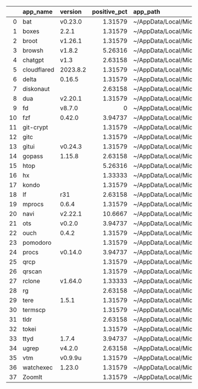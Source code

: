 |    | app_name    | version   |   positive_pct | app_path                                              | app_url   |
|---:|:------------|:----------|---------------:|:------------------------------------------------------|:----------|
|  0 | bat         | v0.23.0   |        1.31579 | ~/AppData/Local/Microsoft/WindowsApps/bat.exe         |           |
|  1 | boxes       | 2.2.1     |        1.31579 | ~/AppData/Local/Microsoft/WindowsApps/boxes.exe       |           |
|  2 | broot       | v1.26.1   |        1.31579 | ~/AppData/Local/Microsoft/WindowsApps/broot.exe       |           |
|  3 | browsh      | v1.8.2    |        5.26316 | ~/AppData/Local/Microsoft/WindowsApps/browsh.exe      |           |
|  4 | chatgpt     | v1.3      |        2.63158 | ~/AppData/Local/Microsoft/WindowsApps/chatgpt.exe     |           |
|  5 | cloudflared | 2023.8.2  |        1.31579 | ~/AppData/Local/Microsoft/WindowsApps/cloudflared.exe |           |
|  6 | delta       | 0.16.5    |        1.31579 | ~/AppData/Local/Microsoft/WindowsApps/delta.exe       |           |
|  7 | diskonaut   |           |        2.63158 | ~/AppData/Local/Microsoft/WindowsApps/diskonaut.exe   |           |
|  8 | dua         | v2.20.1   |        1.31579 | ~/AppData/Local/Microsoft/WindowsApps/dua.exe         |           |
|  9 | fd          | v8.7.0    |        0       | ~/AppData/Local/Microsoft/WindowsApps/fd.exe          |           |
| 10 | fzf         | 0.42.0    |        3.94737 | ~/AppData/Local/Microsoft/WindowsApps/fzf.exe         |           |
| 11 | git-crypt   |           |        1.31579 | ~/AppData/Local/Microsoft/WindowsApps/git-crypt.exe   |           |
| 12 | gitc        |           |        1.31579 | ~/AppData/Local/Microsoft/WindowsApps/gitc.exe        |           |
| 13 | gitui       | v0.24.3   |        1.31579 | ~/AppData/Local/Microsoft/WindowsApps/gitui.exe       |           |
| 14 | gopass      | 1.15.8    |        2.63158 | ~/AppData/Local/Microsoft/WindowsApps/gopass.exe      |           |
| 15 | htop        |           |        5.26316 | ~/AppData/Local/Microsoft/WindowsApps/htop.exe        |           |
| 16 | hx          |           |        1.33333 | ~/AppData/Local/Microsoft/WindowsApps/hx.exe          |           |
| 17 | kondo       |           |        1.31579 | ~/AppData/Local/Microsoft/WindowsApps/kondo.exe       |           |
| 18 | lf          | r31       |        2.63158 | ~/AppData/Local/Microsoft/WindowsApps/lf.exe          |           |
| 19 | mprocs      | 0.6.4     |        1.31579 | ~/AppData/Local/Microsoft/WindowsApps/mprocs.exe      |           |
| 20 | navi        | v2.22.1   |       10.6667  | ~/AppData/Local/Microsoft/WindowsApps/navi.exe        |           |
| 21 | ots         | v0.2.0    |        3.94737 | ~/AppData/Local/Microsoft/WindowsApps/ots.exe         |           |
| 22 | ouch        | 0.4.2     |        1.31579 | ~/AppData/Local/Microsoft/WindowsApps/ouch.exe        |           |
| 23 | pomodoro    |           |        1.31579 | ~/AppData/Local/Microsoft/WindowsApps/pomodoro.exe    |           |
| 24 | procs       | v0.14.0   |        3.94737 | ~/AppData/Local/Microsoft/WindowsApps/procs.exe       |           |
| 25 | qrcp        |           |        1.31579 | ~/AppData/Local/Microsoft/WindowsApps/qrcp.exe        |           |
| 26 | qrscan      |           |        1.31579 | ~/AppData/Local/Microsoft/WindowsApps/qrscan.exe      |           |
| 27 | rclone      | v1.64.0   |        1.33333 | ~/AppData/Local/Microsoft/WindowsApps/rclone.exe      |           |
| 28 | rg          |           |        2.63158 | ~/AppData/Local/Microsoft/WindowsApps/rg.exe          |           |
| 29 | tere        | 1.5.1     |        1.31579 | ~/AppData/Local/Microsoft/WindowsApps/tere.exe        |           |
| 30 | termscp     |           |        1.31579 | ~/AppData/Local/Microsoft/WindowsApps/termscp.exe     |           |
| 31 | tldr        |           |        2.63158 | ~/AppData/Local/Microsoft/WindowsApps/tldr.exe        |           |
| 32 | tokei       |           |        1.31579 | ~/AppData/Local/Microsoft/WindowsApps/tokei.exe       |           |
| 33 | ttyd        | 1.7.4     |        3.94737 | ~/AppData/Local/Microsoft/WindowsApps/ttyd.exe        |           |
| 34 | ugrep       | v4.2.0    |        2.63158 | ~/AppData/Local/Microsoft/WindowsApps/ugrep.exe       |           |
| 35 | vtm         | v0.9.9u   |        1.31579 | ~/AppData/Local/Microsoft/WindowsApps/vtm.exe         |           |
| 36 | watchexec   | 1.23.0    |        1.31579 | ~/AppData/Local/Microsoft/WindowsApps/watchexec.exe   |           |
| 37 | ZoomIt      |           |        1.31579 | ~/AppData/Local/Microsoft/WindowsApps/ZoomIt.exe      |           |